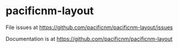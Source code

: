 # pacificnm-layout

File issues at https://github.com/pacificnm/pacificnm-layout/issues

Documentation is at https://github.com/pacificnm/pacificnm-layout
